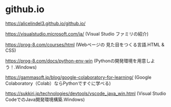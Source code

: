 # github.io
https://alicelindel3.github.io/github.io/

https://visualstudio.microsoft.com/ja/
(Visual Studio ファミリの紹介)

https://prog-8.com/courses/html
(Webページの 見た目をつくる言語.HTML & CSS)

https://prog-8.com/docs/python-env-win
(Pythonの開発環境を用意しよう！.Windows)

https://gammasoft.jp/blog/google-colaboratory-for-learning/
(Google Colaboratory（Colab）ならPythonですぐに学べる)

https://sukkiri.jp/technologies/devtools/vscode_java_win.html
(Visual Studio CodeでのJava開発環境構築.Windows)
